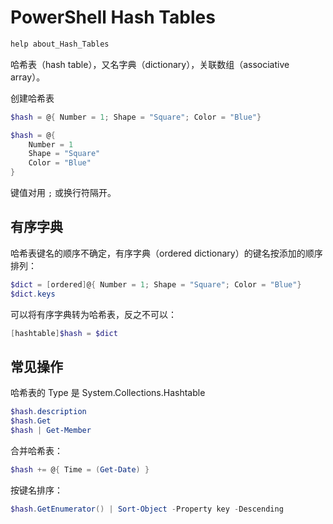 # PowerShell Hash Tables

```powershell
help about_Hash_Tables
```

哈希表（hash table），又名字典（dictionary），关联数组（associative array）。

创建哈希表

```powershell
$hash = @{ Number = 1; Shape = "Square"; Color = "Blue"}

$hash = @{
    Number = 1
    Shape = "Square"
    Color = "Blue"
}
```

键值对用 `;` 或换行符隔开。

## 有序字典

哈希表键名的顺序不确定，有序字典（ordered dictionary）的键名按添加的顺序排列：

```powershell
$dict = [ordered]@{ Number = 1; Shape = "Square"; Color = "Blue"}
$dict.keys
```

可以将有序字典转为哈希表，反之不可以：

```powershell
[hashtable]$hash = $dict
```

## 常见操作

哈希表的 Type 是 System.Collections.Hashtable

```powershell
$hash.description
$hash.Get
$hash | Get-Member
```

合并哈希表：

```powershell
$hash += @{ Time = (Get-Date) }
```

按键名排序：

```powershell
$hash.GetEnumerator() | Sort-Object -Property key -Descending
```

